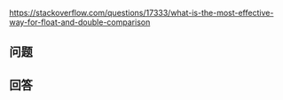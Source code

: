 <https://stackoverflow.com/questions/17333/what-is-the-most-effective-way-for-float-and-double-comparison>

## 问题



## 回答

